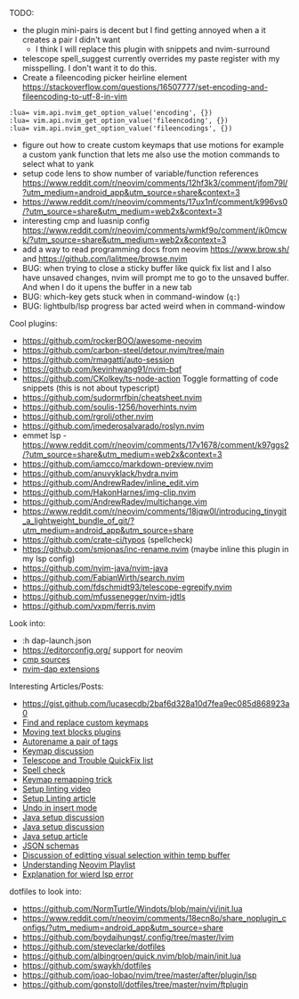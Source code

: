 TODO:

- the plugin mini-pairs is decent but I find getting annoyed when a it creates a pair I didn't want
  - I think I will replace this plugin with snippets and nvim-surround
- telescope spell_suggest currently overrides my paste register with my misspelling. I don't want it to do this.
- Create a fileencoding picker heirline element https://stackoverflow.com/questions/16507777/set-encoding-and-fileencoding-to-utf-8-in-vim

```
:lua= vim.api.nvim_get_option_value('encoding', {})
:lua= vim.api.nvim_get_option_value('fileencoding', {})
:lua= vim.api.nvim_get_option_value('fileencodings', {})
```

- figure out how to create custom keymaps that use motions for example a custom yank function that lets me also use the motion commands to select what to yank
- setup code lens to show number of variable/function references https://www.reddit.com/r/neovim/comments/12hf3k3/comment/jfom79l/?utm_medium=android_app&utm_source=share&context=3
- https://www.reddit.com/r/neovim/comments/17ux1nf/comment/k996vs0/?utm_source=share&utm_medium=web2x&context=3
- interesting cmp and luasnip config https://www.reddit.com/r/neovim/comments/wmkf9o/comment/ik0mcwk/?utm_source=share&utm_medium=web2x&context=3
- add a way to read programming docs from neovim https://www.brow.sh/ and https://github.com/lalitmee/browse.nvim
- BUG: when trying to close a sticky buffer like quick fix list and I also have unsaved changes, nvim will prompt me to go to the unsaved buffer. And when I do it upens the buffer in a new tab
- BUG: which-key gets stuck when in command-window (`q:`)
- BUG: lightbulb/lsp progress bar acted weird when in command-window

Cool plugins:

- https://github.com/rockerBOO/awesome-neovim
- https://github.com/carbon-steel/detour.nvim/tree/main
- https://github.com/rmagatti/auto-session
- https://github.com/kevinhwang91/nvim-bqf
- https://github.com/CKolkey/ts-node-action Toggle formatting of code snippets (this is not about typescript)
- https://github.com/sudormrfbin/cheatsheet.nvim
- https://github.com/soulis-1256/hoverhints.nvim
- https://github.com/rgroli/other.nvim
- https://github.com/jmederosalvarado/roslyn.nvim
- emmet lsp - https://www.reddit.com/r/neovim/comments/17v1678/comment/k97ggs2/?utm_source=share&utm_medium=web2x&context=3
- https://github.com/iamcco/markdown-preview.nvim
- https://github.com/anuvyklack/hydra.nvim
- https://github.com/AndrewRadev/inline_edit.vim
- https://github.com/HakonHarnes/img-clip.nvim
- https://github.com/AndrewRadev/multichange.vim
- https://www.reddit.com/r/neovim/comments/18jqw0l/introducing_tinygit_a_lightweight_bundle_of_git/?utm_medium=android_app&utm_source=share
- https://github.com/crate-ci/typos (spellcheck)
- https://github.com/smjonas/inc-rename.nvim (maybe inline this plugin in my lsp config)
- https://github.com/nvim-java/nvim-java
- https://github.com/FabianWirth/search.nvim
- https://github.com/fdschmidt93/telescope-egrepify.nvim
- https://github.com/mfussenegger/nvim-jdtls
- https://github.com/vxpm/ferris.nvim

Look into:

- :h dap-launch.json
- https://editorconfig.org/ support for neovim
- [cmp sources](https://github.com/hrsh7th/nvim-cmp/wiki/List-of-sources)
- [nvim-dap extensions](https://github.com/mfussenegger/nvim-dap/wiki/Extensions)

Interesting Articles/Posts:

- https://gist.github.com/lucasecdb/2baf6d328a10d7fea9ec085d868923a0
- [Find and replace custom keymaps](https://www.reddit.com/r/neovim/comments/18dvpe1/wanted_to_share_a_small_and_simple_mapping_for/?utm_medium=android_app&utm_source=share)
- [Moving text blocks plugins](https://www.reddit.com/r/neovim/comments/18dk9bp/alternative_to_vimtextmanip_plugin_move_selected/?utm_medium=android_app&utm_source=share)
- [Autorename a pair of tags](https://www.reddit.com/r/neovim/comments/18dpoq2/for_people_using_a_tag_autorename_plugin_such_as/?utm_medium=android_app&utm_source=share)
- [Keymap discussion](https://www.reddit.com/r/neovim/comments/18jcj0q/any_advice_on_general_keymapping_methodologies/?utm_medium=android_app&utm_source=share)
- [Telescope and Trouble QuickFix list](https://www.reddit.com/r/neovim/comments/18iyev5/enhancing_telescope_workflow_sending_marked_files/?utm_medium=android_app&utm_source=share)
- [Spell check](https://www.reddit.com/r/neovim/comments/18id6uu/how_to_get_riddisable_spellcheck_lines_not_from/?utm_medium=android_app&utm_source=share)
- [Keymap remapping trick](https://www.reddit.com/r/neovim/comments/18ieoqq/comment/kdcta80/?utm_medium=android_app&utm_source=share&context=3)
- [Setup linting video](https://www.youtube.com/watch?v=ybUE4D80XSk)
- [Setup Linting article](https://www.josean.com/posts/neovim-linting-and-formatting)
- [Undo in insert mode](https://vi.stackexchange.com/questions/4556/undo-in-insert-mode)
- [Java setup discussion](https://www.reddit.com/r/neovim/comments/18hfkh2/nvimjava_brand_new_plugin_for_java_development/?utm_medium=android_app&utm_source=share)
- [Java setup discussion](https://www.reddit.com/r/neovim/comments/18g2jgr/having_the_worst_time_trying_to_use_jdtls/)
- [Java setup article](https://medium.com/@chrisatmachine/lunarvim-as-a-java-ide-da65c4a77fb4)
- [JSON schemas](https://www.arthurkoziel.com/json-schemas-in-neovim/)
- [Discussion of editting visual selection within temp buffer](https://www.reddit.com/r/neovim/comments/18dhi3g/looking_for_a_plugin_to_do_markdown_hoisting/?utm_source=share&utm_medium=web2x&context=3)
- [Understanding Neovim Playlist](https://www.youtube.com/watch?v=87AXw9Quy9U&list=PLx2ksyallYzW4WNYHD9xOFrPRYGlntAft)
- [Explanation for wierd lsp error](https://www.reddit.com/r/neovim/comments/18cb9d8/comment/kc9lre2/?utm_medium=android_app&utm_source=share&context=3)

dotfiles to look into:

- https://github.com/NormTurtle/Windots/blob/main/vi/init.lua
- https://www.reddit.com/r/neovim/comments/18ecn8o/share_noplugin_configs/?utm_medium=android_app&utm_source=share
- https://github.com/boydaihungst/.config/tree/master/lvim
- https://github.com/steveclarke/dotfiles
- https://github.com/albingroen/quick.nvim/blob/main/init.lua
- https://github.com/swaykh/dotfiles
- https://github.com/joao-lobao/nvim/tree/master/after/plugin/lsp
- https://github.com/gonstoll/dotfiles/tree/master/nvim/ftplugin
